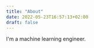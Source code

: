 ```yaml
---
title: "About"
date: 2022-05-23T16:57:13+02:00
draft: false
---
```


I'm a machine learning engineer.
